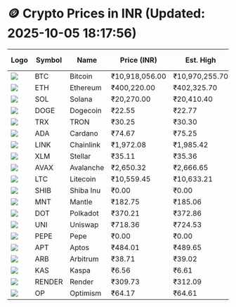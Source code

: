 # 🪙 Crypto Prices in INR (Updated: 2025-10-05 18:17:56)

| Logo | Symbol | Name       | Price (INR) | Est. High | Est. Low | Gross Profit | Fees | Net Profit | ROI % |
|------|--------|------------|-------------|-----------|----------|---------------|------|-------------|--------|
| ![](https://coin-images.coingecko.com/coins/images/1/large/bitcoin.png?1696501400) | BTC    | Bitcoin    | ₹10,918,056.00 | ₹10,970,255.70 | ₹10,865,856.30 | ₹960.80 | ₹200.00 | ₹760.80 | 0.76% |
| ![](https://coin-images.coingecko.com/coins/images/279/large/ethereum.png?1696501628) | ETH    | Ethereum   | ₹400,220.00 | ₹402,325.70 | ₹398,114.30 | ₹1,057.84 | ₹200.00 | ₹857.84 | 0.86% |
| ![](https://coin-images.coingecko.com/coins/images/4128/large/solana.png?1718769756) | SOL    | Solana     | ₹20,270.00 | ₹20,410.40 | ₹20,129.60 | ₹1,394.96 | ₹200.00 | ₹1,194.96 | 1.19% |
| ![](https://coin-images.coingecko.com/coins/images/5/large/dogecoin.png?1696501409) | DOGE   | Dogecoin   | ₹22.55 | ₹22.77 | ₹22.33 | ₹1,934.27 | ₹200.00 | ₹1,734.27 | 1.73% |
| ![](https://coin-images.coingecko.com/coins/images/1094/large/tron-logo.png?1696502193) | TRX    | TRON       | ₹30.25 | ₹30.30 | ₹30.20 | ₹327.81 | ₹200.00 | ₹127.81 | 0.13% |
| ![](https://coin-images.coingecko.com/coins/images/975/large/cardano.png?1696502090) | ADA    | Cardano    | ₹74.67 | ₹75.25 | ₹74.09 | ₹1,571.10 | ₹200.00 | ₹1,371.10 | 1.37% |
| ![](https://coin-images.coingecko.com/coins/images/877/large/chainlink-new-logo.png?1696502009) | LINK   | Chainlink  | ₹1,972.08 | ₹1,985.42 | ₹1,958.74 | ₹1,362.36 | ₹200.00 | ₹1,162.36 | 1.16% |
| ![](https://coin-images.coingecko.com/coins/images/100/large/fmpFRHHQ_400x400.jpg?1735231350) | XLM    | Stellar    | ₹35.11 | ₹35.36 | ₹34.86 | ₹1,437.20 | ₹200.00 | ₹1,237.20 | 1.24% |
| ![](https://coin-images.coingecko.com/coins/images/12559/large/Avalanche_Circle_RedWhite_Trans.png?1696512369) | AVAX   | Avalanche  | ₹2,650.32 | ₹2,666.65 | ₹2,633.99 | ₹1,239.87 | ₹200.00 | ₹1,039.87 | 1.04% |
| ![](https://coin-images.coingecko.com/coins/images/2/large/litecoin.png?1696501400) | LTC    | Litecoin   | ₹10,559.45 | ₹10,633.21 | ₹10,485.69 | ₹1,406.83 | ₹200.00 | ₹1,206.83 | 1.21% |
| ![](https://coin-images.coingecko.com/coins/images/11939/large/shiba.png?1696511800) | SHIB   | Shiba Inu  | ₹0.00 | ₹0.00 | ₹0.00 | ₹1,523.95 | ₹200.00 | ₹1,323.95 | 1.32% |
| ![](https://coin-images.coingecko.com/coins/images/30980/large/Mantle-Logo-mark.png?1739213200) | MNT    | Mantle     | ₹182.75 | ₹185.06 | ₹180.44 | ₹2,558.72 | ₹200.00 | ₹2,358.72 | 2.36% |
| ![](https://coin-images.coingecko.com/coins/images/12171/large/polkadot.png?1696512008) | DOT    | Polkadot   | ₹370.21 | ₹372.86 | ₹367.56 | ₹1,443.04 | ₹200.00 | ₹1,243.04 | 1.24% |
| ![](https://coin-images.coingecko.com/coins/images/12504/large/uniswap-logo.png?1720676669) | UNI    | Uniswap    | ₹718.36 | ₹724.53 | ₹712.19 | ₹1,733.82 | ₹200.00 | ₹1,533.82 | 1.53% |
| ![](https://coin-images.coingecko.com/coins/images/29850/large/pepe-token.jpeg?1696528776) | PEPE   | Pepe       | ₹0.00 | ₹0.00 | ₹0.00 | ₹1,530.28 | ₹200.00 | ₹1,330.28 | 1.33% |
| ![](https://coin-images.coingecko.com/coins/images/26455/large/aptos_round.png?1696525528) | APT    | Aptos      | ₹484.01 | ₹489.65 | ₹478.37 | ₹2,359.91 | ₹200.00 | ₹2,159.91 | 2.16% |
| ![](https://coin-images.coingecko.com/coins/images/16547/large/arb.jpg?1721358242) | ARB    | Arbitrum   | ₹38.71 | ₹39.02 | ₹38.40 | ₹1,632.96 | ₹200.00 | ₹1,432.96 | 1.43% |
| ![](https://coin-images.coingecko.com/coins/images/25751/large/kaspa-icon-exchanges.png?1696524837) | KAS    | Kaspa      | ₹6.56 | ₹6.61 | ₹6.51 | ₹1,613.52 | ₹200.00 | ₹1,413.52 | 1.41% |
| ![](https://coin-images.coingecko.com/coins/images/11636/large/rndr.png?1696511529) | RENDER | Render     | ₹309.73 | ₹312.09 | ₹307.37 | ₹1,538.23 | ₹200.00 | ₹1,338.23 | 1.34% |
| ![](https://coin-images.coingecko.com/coins/images/25244/large/Optimism.png?1696524385) | OP     | Optimism   | ₹64.17 | ₹64.61 | ₹63.73 | ₹1,393.47 | ₹200.00 | ₹1,193.47 | 1.19% |
